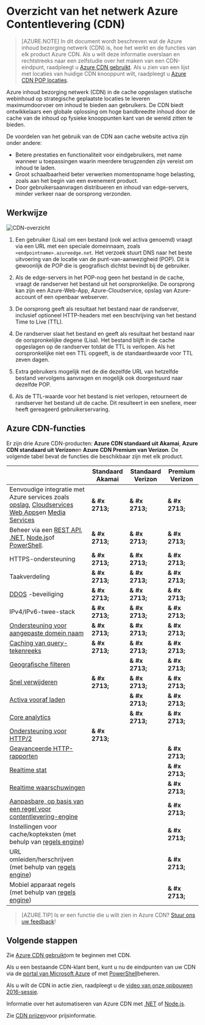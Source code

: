 <properties
    pageTitle="Overzicht van de Azure CDN | Microsoft Azure"
    description="Leer wat Azure inhoud bezorging netwerk (CDN) is en hoe gebruiken voor het leveren van hoge bandbreedte inhoud door caching BLOB's en statische inhoud."
    services="cdn"
    documentationCenter=""
    authors="camsoper"
    manager="erikre"
    editor=""/>

<tags
    ms.service="cdn"
    ms.workload="tbd"
    ms.tgt_pltfrm="na"
    ms.devlang="na"
    ms.topic="hero-article"
    ms.date="09/30/2016"
    ms.author="casoper"/>

# <a name="overview-of-the-azure-content-delivery-network-cdn"></a>Overzicht van het netwerk Azure Contentlevering (CDN)

> [AZURE.NOTE] In dit document wordt beschreven wat de Azure inhoud bezorging netwerk (CDN) is, hoe het werkt en de functies van elk product Azure CDN.  Als u wilt deze informatie overslaan en rechtstreeks naar een zelfstudie over het maken van een CDN-eindpunt, raadpleegt u [Azure CDN gebruikt](cdn-create-new-endpoint.md).  Als u zien van een lijst met locaties van huidige CDN knooppunt wilt, raadpleegt u [Azure CDN POP locaties](cdn-pop-locations.md).

Azure inhoud bezorging netwerk (CDN) in de cache opgeslagen statische webinhoud op strategische geplaatste locaties te leveren maximumdoorvoer om inhoud te bieden aan gebruikers.  De CDN biedt ontwikkelaars een globale oplossing om hoge bandbreedte inhoud door de cache van de inhoud op fysieke knooppunten kant van de wereld zitten te bieden. 

De voordelen van het gebruik van de CDN aan cache website activa zijn onder andere:

- Betere prestaties en functionaliteit voor eindgebruikers, met name wanneer u toepassingen waarin meerdere terugzenden zijn vereist om inhoud te laden.
- Groot schaalbaarheid beter verwerken momentopname hoge belasting, zoals aan het begin van een evenement product.
- Door gebruikersaanvragen distribueren en inhoud van edge-servers, minder verkeer naar de oorsprong verzonden.


## <a name="how-it-works"></a>Werkwijze

![CDN-overzicht](./media/cdn-overview/cdn-overview.png)

1. Een gebruiker (Lisa) om een bestand (ook wel activa genoemd) vraagt via een URL met een speciale domeinnaam, zoals `<endpointname>.azureedge.net`.  Het verzoek stuurt DNS naar het beste uitvoering van de locatie van de punt-van-aanwezigheid (POP).  Dit is gewoonlijk de POP die is geografisch dichtst bevindt bij de gebruiker.

2. Als de edge-servers in het POP-nog geen het bestand in de cache, vraagt de randserver het bestand uit het oorspronkelijke.  De oorsprong kan zijn een Azure-Web-App, Azure-Cloudservice, opslag van Azure-account of een openbaar webserver.

3. De oorsprong geeft als resultaat het bestand naar de randserver, inclusief optioneel HTTP-headers met een beschrijving van het bestand Time to Live (TTL).

4. De randserver slaat het bestand en geeft als resultaat het bestand naar de oorspronkelijke degene (Lisa).  Het bestand blijft in de cache opgeslagen op de randserver totdat de TTL is verlopen.  Als het oorspronkelijke niet een TTL opgeeft, is de standaardwaarde voor TTL zeven dagen.

5. Extra gebruikers mogelijk met de die dezelfde URL van hetzelfde bestand vervolgens aanvragen en mogelijk ook doorgestuurd naar dezelfde POP.

6. Als de TTL-waarde voor het bestand is niet verlopen, retourneert de randserver het bestand uit de cache.  Dit resulteert in een snellere, meer heeft gereageerd gebruikerservaring.


## <a name="azure-cdn-features"></a>Azure CDN-functies

Er zijn drie Azure CDN-producten: **Azure CDN standaard uit Akamai**, **Azure CDN standaard uit Verizon**en **Azure CDN Premium van Verizon**.  De volgende tabel bevat de functies die beschikbaar zijn met elk product.

|       | Standaard Akamai | Standaard Verizon | Premium Verizon |
|-------|-----------------|------------------|-----------------|
| Eenvoudige integratie met Azure services zoals [opslag](cdn-create-a-storage-account-with-cdn.md), [Cloudservices](cdn-cloud-service-with-cdn.md) [Web Apps](../app-service-web/cdn-websites-with-cdn.md)en [Media Services](../media-services/media-services-portal-manage-streaming-endpoints.md) | **& #x 2713;** | **& #x 2713;** | **& #x 2713;**|
| Beheer via een [REST API](https://msdn.microsoft.com/library/mt634456.aspx), [.NET](./cdn-app-dev-net.md), [Node.js](./cdn-app-dev-node.md)of [PowerShell](./cdn-manage-powershell.md). | **& #x 2713;** | **& #x 2713;** | **& #x 2713;** |
| HTTPS-ondersteuning | **& #x 2713;** | **& #x 2713;** | **& #x 2713;** |
| Taakverdeling | **& #x 2713;** | **& #x 2713;** | **& #x 2713;** |
| [DDOS](https://www.us-cert.gov/ncas/tips/ST04-015) -beveiliging | **& #x 2713;** | **& #x 2713;** | **& #x 2713;** |
| IPv4/IPv6-twee-stack | **& #x 2713;** | **& #x 2713;** | **& #x 2713;** |
| [Ondersteuning voor aangepaste domein naam](cdn-map-content-to-custom-domain.md) | **& #x 2713;** | **& #x 2713;** | **& #x 2713;** |
| [Caching van query-tekenreeks](cdn-query-string.md) | **& #x 2713;** | **& #x 2713;** | **& #x 2713;** |
| [Geografische filteren](cdn-restrict-access-by-country.md) |  | **& #x 2713;** | **& #x 2713;** |
| [Snel verwijderen](cdn-purge-endpoint.md) | **& #x 2713;** | **& #x 2713;** | **& #x 2713;** |
| [Activa vooraf laden](cdn-preload-endpoint.md) |  | **& #x 2713;** | **& #x 2713;** |
| [Core analytics](cdn-analyze-usage-patterns.md) |  | **& #x 2713;** | **& #x 2713;** |
| [Ondersteuning voor HTTP/2](https://msdn.microsoft.com/library/mt762901.aspx) | **& #x 2713;**  |  |  |
| [Geavanceerde HTTP-rapporten](cdn-advanced-http-reports.md) | | | **& #x 2713;** |
| [Realtime stat](cdn-real-time-stats.md) | | | **& #x 2713;** |
| [Realtime waarschuwingen](cdn-real-time-alerts.md) | | | **& #x 2713;** |
| [Aanpasbare, op basis van een regel voor contentlevering-engine](cdn-rules-engine.md) | | | **& #x 2713;** |
| Instellingen voor cache/kopteksten (met behulp van [regels engine](cdn-rules-engine.md))  | | | **& #x 2713;** |
| URL omleiden/herschrijven (met behulp van [regels engine](cdn-rules-engine.md)) | | | **& #x 2713;** |
| Mobiel apparaat regels (met behulp van [regels engine](cdn-rules-engine.md))  | | | **& #x 2713;** |

>[AZURE.TIP] Is er een functie die u wilt zien in Azure CDN?  [Stuur ons uw feedback](https://feedback.azure.com/forums/169397-cdn)! 

## <a name="next-steps"></a>Volgende stappen

Zie [Azure CDN gebruikt](./cdn-create-new-endpoint.md)om te beginnen met CDN.

Als u een bestaande CDN-klant bent, kunt u nu de eindpunten van uw CDN via de [portal van Microsoft Azure](https://portal.azure.com) of met [PowerShell](cdn-manage-powershell.md)beheren.

Als u wilt de CDN in actie zien, raadpleegt u de [video van onze opbouwen 2016-sessie](https://azure.microsoft.com/documentation/videos/build-2016-leveraging-the-new-azure-cdn-apis-to-build-wicked-fast-applications/).

Informatie over het automatiseren van Azure CDN met [.NET](./cdn-app-dev-net.md) of [Node.js](./cdn-app-dev-node.md).

Zie [CDN prijzen](https://azure.microsoft.com/pricing/details/cdn/)voor prijsinformatie.
